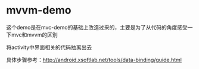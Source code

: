 # mvvm-demo
这个demo是在mvc-demo的基础上改造过来的，主要是为了从代码的角度感受一下mvc和mvvm的区别

将activity中界面相关的代码抽离出去

具体步骤参考：http://android.xsoftlab.net/tools/data-binding/guide.html
